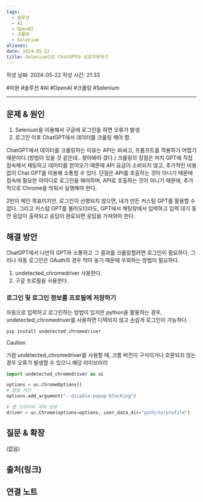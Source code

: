 ```yaml
---
tags:
  - 솔루션
  - AI
  - OpenAI
  - 크롤링
  - Selenium
aliases: 
date: 2024-05-22
title: Selenium으로 ChatGPT와 상호작용하기
---
```

작성 날짜: 2024-05-22
작성 시간: 21:33

#미완 #솔루션 #AI #OpenAI #크롤링 #Selenium

----

## 문제 & 원인

1. Selenium을 이용해서 구글에 로그인을 하면 오류가 발생
2. 로그인 이후 ChatGPT에서 데이터를 크롤링 해야 함.

ChatGPT에서 데이터를 크롤링하는 이유는 API는 비싸고, 프롬프트를 적용하기 어렵기 때문이다.(방법이 있을 것 같은데.. 찾아봐야 겠다.) 크롤링의 장점은 마치 GPT에 직접 접속해서 채팅하고 데이터를 얻어오기 때문에 API 요금이 소비되지 않고, 추가적인 비용 없이 Chat GPT를 이용해 소통할 수 있다. 단점은 API를 호출하는 것이 아니기 때문에 접속에 필요한 아이디로 로그인을 해야하며, API로 호출하는 것이 아니기 때문에, 추가적으로 Chrome을 띄워서 실행해야 한다. 

2번이 메인 목표이지만, 로그인이 선행되지 않으면, 내가 만든 커스텀 GPT를 활용할 수 없다. 그리고 커스텀 GPT를 불러오더라도, GPT에서 채팅창에서 입력하고 입력 대기 동안 응답이 출력되고 응답이 완료되면 응답을 가져와야 한다. 
## 해결 방안

ChatGPT에서 나만의 GPT와 소통하고 그 결과를 크롤링할려면 로그인이 필요하다. 그러나 자동 로그인은 OAuth의 경우 막아 놓기 때문에 우회하는 방법이 필요하다.


1. undetected_chromedriver 사용한다.
2. 구글 프로필을 사용한다.

### 로그인 및 로그인 정보를 프로필에 저장하기

자동으로 입력하고 로그인하는 방법이 있지만 python을 활용하는 경우, undetected_chromedriver를 사용하면 디텍되지 않고 손쉽게 로그인이 가능하다.

```shell
pip install undetected_chromedriver
```

>[!caution]
>가끔 undetected_chromedriver를 사용할 때, 크롬 버전이 구식이거나 호환되지 않는 경우 오류가 발생할 수 있으니 해당 라이브러리 

```python
import undetected_chromedriver as uc

options = uc.ChromeOptions()
# 팝업 차단
options.add_argument("--disable-popup-blocking")

# 웹 드라이버 객체 생성
driver = uc.Chrome(options=options, user_data_dir="path/to/profile")
```

### 

## 질문 & 확장

(없음)

## 출처(링크)


## 연결 노트
